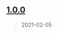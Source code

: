 
## [1.0.0]
> 2021-02-05

[](https://github.com/ookangzheng/coolbitx-action-semantic-release/commit/)   


[1.0.0]: https://github.com/ookangzheng/coolbitx-action-semantic-release/releases/tag/1.0.0


